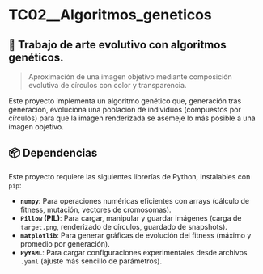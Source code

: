 # TC02__Algoritmos_geneticos

## 🎨 Trabajo de arte evolutivo con algoritmos genéticos.

> Aproximación de una imagen objetivo mediante composición evolutiva de círculos con color y transparencia.

Este proyecto implementa un algoritmo genético que, generación tras generación, evoluciona una población de individuos (compuestos por círculos) para que la imagen renderizada se asemeje lo más posible a una imagen objetivo.

## 📦 Dependencias

Este proyecto requiere las siguientes librerías de Python, instalables con `pip`:

- **`numpy`**: Para operaciones numéricas eficientes con arrays (cálculo de fitness, mutación, vectores de cromosomas).
- **`Pillow` (PIL)**: Para cargar, manipular y guardar imágenes (carga de `target.png`, renderizado de círculos, guardado de snapshots).
- **`matplotlib`**: Para generar gráficas de evolución del fitness (máximo y promedio por generación).
- **`PyYAML`**: Para cargar configuraciones experimentales desde archivos `.yaml` (ajuste más sencillo de parámetros).

